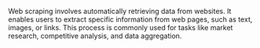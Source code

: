 Web scraping involves automatically retrieving data from websites. It enables users to extract specific information from web pages, such as text, images, or links. This process is commonly used for tasks like market research, competitive analysis, and data aggregation.

